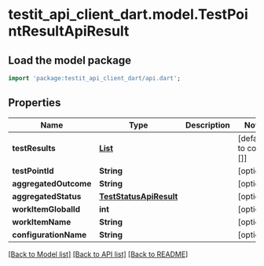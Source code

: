 # testit_api_client_dart.model.TestPointResultApiResult

## Load the model package
```dart
import 'package:testit_api_client_dart/api.dart';
```

## Properties
Name | Type | Description | Notes
------------ | ------------- | ------------- | -------------
**testResults** | [**List<TestResultShortApiResult>**](TestResultShortApiResult.md) |  | [default to const []]
**testPointId** | **String** |  | [optional] 
**aggregatedOutcome** | **String** |  | [optional] 
**aggregatedStatus** | [**TestStatusApiResult**](TestStatusApiResult.md) |  | [optional] 
**workItemGlobalId** | **int** |  | [optional] 
**workItemName** | **String** |  | [optional] 
**configurationName** | **String** |  | [optional] 

[[Back to Model list]](../README.md#documentation-for-models) [[Back to API list]](../README.md#documentation-for-api-endpoints) [[Back to README]](../README.md)



